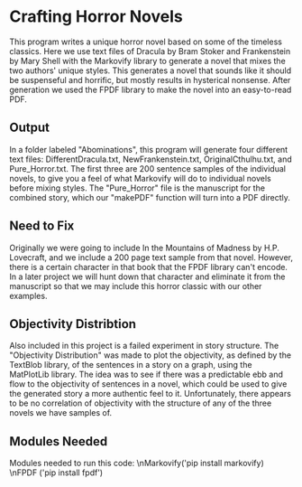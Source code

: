 # Crafting Horror Novels

This program writes a unique horror novel based on some of the timeless classics. Here we use text files of Dracula by Bram Stoker and Frankenstein by Mary Shell with the Markovify library to generate a novel that mixes the two authors' unique styles. This generates a novel that sounds like it should be suspenseful and horrific, but mostly results in hysterical nonsense. After generation we used the FPDF library to make the novel into an easy-to-read PDF.

## Output

In a folder labeled "Abominations", this program will generate four different text files: DifferentDracula.txt, NewFrankenstein.txt,  OriginalCthulhu.txt, and Pure_Horror.txt. The first three are 200 sentence samples of the individual novels, to give you a feel of what Markovify will do to individual novels before mixing styles. The "Pure_Horror" file is the manuscript for the combined story, which our "makePDF" function will turn into a PDF directly.

## Need to Fix

Originally we were going to include In the Mountains of Madness by H.P. Lovecraft, and we include a 200 page text sample from that novel. However, there is a certain character in that book that the FPDF library can't encode. In a later project we will hunt down that character and eliminate it from the manuscript so that we may include this horror classic with our other examples.

## Objectivity Distribtion

Also included in this project is a failed experiment in story structure. The "Objectivity Distribution" was made to plot the objectivity, as defined by the TextBlob library, of the sentences in a story on a graph, using the MatPlotLib library. The idea was to see if there was a predictable ebb and flow to the objectivity of sentences in a novel, which could be used to give the generated story a more authentic feel to it. Unfortunately, there appears to be no correlation of objectivity with the structure of any of the three novels we have samples of.

## Modules Needed

Modules needed to run this code:
\nMarkovify('pip install markovify)
\nFPDF ('pip install fpdf')
